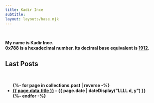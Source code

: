 ```yaml
---
title: Kadir Ince
subtitle:
layout: layouts/base.njk
---
```


<br> <b>

My name is Kadir Ince. <br> 0x788 is a hexadecimal number. Its decimal base equivalent is <a href="https://en.wikipedia.org/wiki/Alan_Turing" target="_blank">1912</a>.

## Last Posts

<br>
<ul class="listing">
{%- for page in collections.post | reverse -%}
  <li>
    <a href="{{ page.url }}">{{ page.data.title }}</a> -
    <time datetime="{{ page.date }}">{{ page.date | dateDisplay("LLLL d, y") }}</time>
  </li>
{%- endfor -%}
</ul>

<div class="nakedLink">

</div>
